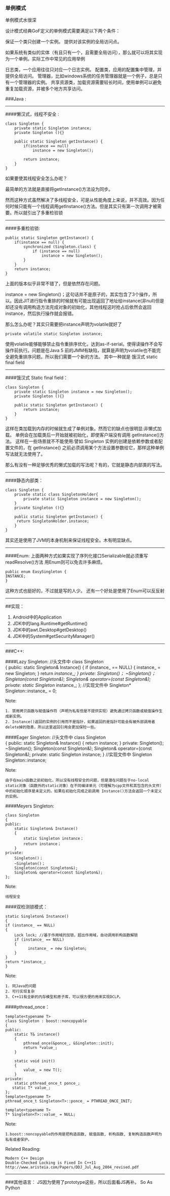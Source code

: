 ### 单例模式
单例模式水很深

设计模式经典GoF定义的单例模式需要满足以下两个条件：

保证一个类只创建一个实例。
提供对该实例的全局访问点。

如果系统有类似的实体（有且只有一个，且需要全局访问），那么就可以将其实现为一个单例。实际工作中常见的应用举例

日志类，一个应用往往只对应一个日志实例。
配置类，应用的配置集中管理，并提供全局访问。
管理器，比如windows系统的任务管理器就是一个例子，总是只有一个管理器的实例。
共享资源类，加载资源需要较长时间，使用单例可以避免重复加载资源，并被多个地方共享访问。

###Java :

---
####懒汉式，线程不安全 :

	class Singleton {
    	private static Singleton instance;
    	private Singleton (){}

    	public static Singleton getInstance() {
        	if(instance == null)
            	instance = new Singleton();
        
        	return instance;
    	}
	}

如果要使其线程安全怎么办呢？

最简单的方法就是直接将getInstance()方法设为同步。

然而这种方式虽然解决了多线程安全，可是从性能角度上来说，并不高效。因为任何时候只能有一个线程调用getInstance()方法。但是其实只有第一次调用才被需要。所以就引出了多重检验锁

---
####多重检验锁:

	public static Singleton getInstance() {
        if(instance == null) {
            synchronized (Singleton.class) {
                if (instance == null)
                    instance = new Singleton();
            }
        }
        return instance;
    }

上面的版本似乎非常不错了，但是依然存在问题。

instance = new Singleton()；这句话并不是原子的，其实包含了3个操作，所以。因此JIT进行指令重排的时候就有可能出现返回了地址给instance(非null)但是却还没有调用构造方法完成对象的初始化，其他线程这时抢占后依然会返回instance，然后执行操作就会报错。

那么怎么办呢？其实只需要把instance声明为volatile就好了

	private volatile static Singleton instance;
	
使用volatile能够能够禁止指令重排序优化，达到as-if-serial。使得读操作不会写操作前执行。问题是在Java 5 前的JMM有缺陷，就算是声明为volatile也不能完全避免重排序问题。所以我们需要一个新的方法。 其中一种就是 饿汉式 static final field

---
####饿汉式 Static final field：

	class Singleton {
    	private static Singleton instance = new Singleton();
    	private Singleton (){}

    	public static Singleton getInstance() {
        	return instance;
    	}
	}

这样在类加载到内存的时候就生成了单例对象。然而它的缺点也很明显:非懒式加载。
单例会在加载类后一开始就被初始化，即使客户端没有调用 getInstance()方法。
这样在一些场景就不不能使用:譬如 Singleton 实例的创建是依赖参数或者配置文件的，在 getInstance() 之前必须调用某个方法设置参数给它，那样这种单例写法就无法使用了。

那么有没有一种足够优秀的懒式加载的写法呢？有的，它就是静态内部类的写法。

---
####静态内部类：

	class Singleton {
    	private static class SingletonHolder{
        	private static Singleton instance = new Singleton();
    	}
    	private Singleton (){}
	
    	public static Singleton getInstance() {
       	 return SingletonHolder.instance;
    	}
	}
其实还是使用了JVM的本身机制来保证线程安全。木有明显缺点。

---
####Enum:
上面两种方式如果实现了序列化接口Serializable就必须重写readResolve()方法
用Enum则可以免去许多麻烦。

	public enum EasySingleton {
    INSTANCE;
	}
这种方式也挺好的，不过就是写的人少。
还有一个好处是使用了Enum可以反反射

---
##实现：
1. Android中的Application
2. JDK中的lang.Runtime#getRuntime()
3. JDK中的awt.Desktop#getDesktop()
4. JDK中的System#getSecurityManager()

---

###C++:

####Lazy Singleton:
	//头文件中
	class Singleton  
	{
    public:
        static Singleton& Instance()
        {
            if (instance_ == NULL)
            {
                instance_ = new Singleton;
            }
            return *instance_;
         }
    private:
        Singleton()；
        ~Singleton()；
        Singleton(const Singleton&);
        Singleton& operator=(const Singleton&);
    private:
        static Singleton* instance_;
	};
	//实现文件中
	Singleton* Singleton::instance_ = 0;
	
Note:

	1. 禁用拷贝函数与赋值操作符（声明为私有但是不提供实现）避免通过拷贝函数或赋值操作生成新实例。
	2. Instance()返回的实例的引用而不是指针，如果返回的是指针可能会有被外部调用者delete掉的隐患，所以这里返回引用会更加保险一些。

####Eager Singleton:
	//头文件中
	class Singleton  
	{
    public:
        static Singleton& Instance()
        {
            return instance;
        }
    private:
        Singleton();
        ~Singleton();
        Singleton(const Singleton&);
        Singleton& operator=(const Singleton&);
    private:
        static Singleton instance;
	}
	//实现文件中
	Singleton Singleton::instance;

Note:
	
	由于在main函数之前初始化，所以没有线程安全的问题，但是潜在问题在于no-local static对象（函数外的static对象）在不同编译单元（可理解为cpp文件和其包含的头文件）中的初始化顺序是未定义的。如果在初始化完成之前调用 Instance()方法会返回一个未定义的实例。
	
####Meyers Singleton:
	
	class Singleton  
	{
    public:
        static Singleton& Instance()
    	{
        	static Singleton instance；
        	return instance；
    	}
    private:
        Singleton()；
        ~Singleton()；
        Singleton(const Singleton&);
        Singleton& operator=(const Singleton&);
	};
	
Note:

	线程安全
	
####双检测锁模式：
	
	static Singleton& Instance()  
	{
    if (instance_ == NULL) 
    {
        Lock lock; //基于作用域的加锁，超出作用域，自动调用析构函数解锁
        if (instance_ == NULL)
        {
              instance_ = new Singleton;
        }
    }
    return *instance_;
	}
	
Note:
	
	1. 同Java的问题
	2. 可行实现复杂
	3. C++11有全新的内存模型和原子库，可以很方便的用来实现DCLP。
	
####pthread_once：
	
	template<typename T>  
	class Singleton : boost::noncopyable  
	{
    public:
        static T& instance()
        {
            pthread_once(&ponce_, &Singleton::init);
            return *value_;
        }

        static void init()
        {
            value_ = new T();
        }
    private:
        static pthread_once_t ponce_;
       static T* value_;
	};
	template<typename T>  
	pthread_once_t Singleton<T>::ponce_ = PTHREAD_ONCE_INIT;

	template<typename T>  
	T* Singleton<T>::value_ = NULL;
	
Note:

	1.boost::noncopyable的作用是把构造函数, 赋值函数, 析构函数, 复制构造函数声明为私有或者保护。
	

Related Reading:
	
	Modern C++ Design
	Double-Checked Locking is Fixed In C++11
	http://www.aristeia.com/Papers/DDJ_Jul_Aug_2004_revised.pdf
	
---
###其他语言：
	JS因为使用了prototype这些，所以后面看JS再补。
	So As Python
	